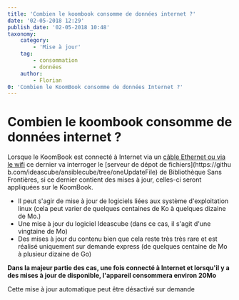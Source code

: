 ```yaml
---
title: 'Combien le koombook consomme de données internet ?'
date: '02-05-2018 12:29'
publish_date: '02-05-2018 10:48'
taxonomy:
    category:
        - 'Mise à jour'
    tag:
        - consommation
        - données
    author:
        - Florian
0: 'Combien le KoomBook consomme de données Internet ?'
---
```


# Combien le koombook consomme de données internet ?

Lorsque le KoomBook est connecté à Internet via un [câble Ethernet ou via le wifi](comment-mettre-a-jour-le-koombook) ce dernier va interroger le [serveur de dépot de fichiers](https://githu
b.com/ideascube/ansiblecube/tree/oneUpdateFile) de Bibliothèque Sans Frontières, si ce dernier contient des mises à jour, celles-ci seront appliquées sur le KoomBook. 

* Il peut s'agir de mise à jour de logiciels liées aux système d'exploitation linux (cela peut varier de quelques centaines de Ko à quelques dizaine de Mo.)
* Une mise à jour du logiciel Ideascube (dans ce cas, il s'agit d'une vingtaine de Mo)
* Des mises à jour du contenu bien que cela reste très très rare et est réalisé uniquement sur demande express (de quelques centaine de Mo à plusieur dizaine de Go)

**Dans la majeur partie des cas, une fois connecté à Internet et lorsqu'il y a des mises à jour de disponible, l'appareil consommera environ 20Mo**

Cette mise à jour automatique peut être désactivé sur demande
